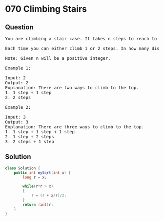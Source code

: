 # 070 Climbing Stairs
## Question
<pre>
You are climbing a stair case. It takes n steps to reach to the top.

Each time you can either climb 1 or 2 steps. In how many distinct ways can you climb to the top?

Note: Given n will be a positive integer.

Example 1:

Input: 2
Output: 2
Explanation: There are two ways to climb to the top.
1. 1 step + 1 step
2. 2 steps

Example 2:

Input: 3
Output: 3
Explanation: There are three ways to climb to the top.
1. 1 step + 1 step + 1 step
2. 1 step + 2 steps
3. 2 steps + 1 step
</pre>
<div STYLE="page-break-after: always;">

## Solution
```java
class Solution {
    public int mySqrt(int x) {
        long r = x;
        
        while(r*r > x)
        {
            r = (r + x/r)/2;
        }
        return (int)r;
    }
}
```
